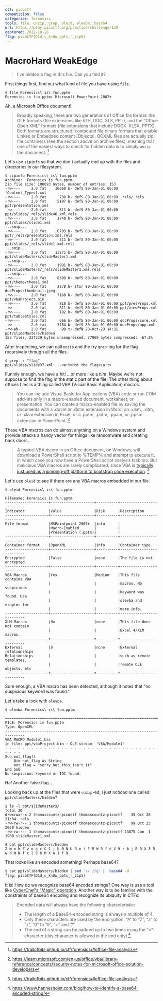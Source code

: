 ```yaml
---
ctf: picoctf
competition: false
categories: forensics
tools: file, unzip, grep, oleid, olevba, base64
url: https://play.picoctf.org/practice/challenge/130
captured: 2022-10-26
flag: picoCTF{D1d_u_kn0w_ppts_r_z1p5}
---
```


# MacroHard WeakEdge

> I've hidden a flag in this file. Can you find it?

First things first, find out what kind of file you have using `file`.

```shell
$ file Forensics\ is\ fun.pptm 
Forensics is fun.pptm: Microsoft PowerPoint 2007+
```

Ah, a Microsoft Office document!

> Broadly speaking, there are two generations of Office file format: the OLE formats (file extensions like RTF, DOC, XLS, PPT), and the "Office Open XML" formats (file extensions that include DOCX, XLSX, PPTX). Both formats are structured, compound file binary formats that enable Linked or Embedded content (Objects). OOXML files are actually zip file containers (see the section above on archive files), meaning that one of the easiest ways to check for hidden data is to simply `unzip` the document. [^1]

Let's use `zipinfo` so that we don't actually end up with the files and directories in our filesystem.

```shell
$ zipinfo Forensics\ is\ fun.pptm 
Archive:  Forensics is fun.pptm
Zip file size: 100093 bytes, number of entries: 153
-rw----     2.0 fat    10660 b- defS 80-Jan-01 00:00 [Content_Types].xml
-rw----     2.0 fat      738 b- defS 80-Jan-01 00:00 _rels/.rels
-rw----     2.0 fat     5197 b- defS 80-Jan-01 00:00 ppt/presentation.xml
-rw----     2.0 fat      311 b- defS 80-Jan-01 00:00 ppt/slides/_rels/slide46.xml.rels
-rw----     2.0 fat     1740 b- defS 80-Jan-01 00:00 ppt/slides/slide1.xml
...snip...
-rw----     2.0 fat     8783 b- defS 80-Jan-01 00:00 ppt/_rels/presentation.xml.rels
-rw----     2.0 fat      311 b- defS 80-Jan-01 00:00 ppt/slides/_rels/slide1.xml.rels
...snip...
-rw----     2.0 fat    13875 b- defS 80-Jan-01 00:00 ppt/slideMasters/slideMaster1.xml
...snip...
-rw----     2.0 fat     1991 b- defS 80-Jan-01 00:00 ppt/slideMasters/_rels/slideMaster1.xml.rels
...snip...
-rw----     2.0 fat     8399 b- defS 80-Jan-01 00:00 ppt/theme/theme1.xml
-rw----     2.0 fat     2278 b- stor 80-Jan-01 00:00 docProps/thumbnail.jpeg
-rw----     2.0 fat     7168 b- defS 80-Jan-01 00:00 ppt/vbaProject.bin
-rw----     2.0 fat      818 b- defS 80-Jan-01 00:00 ppt/presProps.xml
-rw----     2.0 fat      811 b- defS 80-Jan-01 00:00 ppt/viewProps.xml
-rw----     2.0 fat      182 b- defS 80-Jan-01 00:00 ppt/tableStyles.xml
-rw----     2.0 fat      666 b- defS 80-Jan-01 00:00 docProps/core.xml
-rw----     2.0 fat     3784 b- defS 80-Jan-01 00:00 docProps/app.xml
-rw-ah-     2.0 fat       99 t- defN 20-Oct-23 14:31 ppt/slideMasters/hidden
153 files, 237329 bytes uncompressed, 77909 bytes compressed:  67.2%
```

After inspecting, we can call `unzip` and the try `grep`-ing for the flag recursively through all the files.

```shell
$ grep -r "flag"  
ppt/slides/slide37.xml:...<a:t>Not the flag</a:t>
```

Funnily enough, we have a hit! ...or more like a _hint_. Maybe we're not suppose to find the flag in the static part of the file. The other thing about offices files is a thing called VBA (Visual Basic Application) macros. 

> You can include Visual Basic for Applications (VBA) code or run COM add-ins only in a macro-enabled document, worksheet, or presentation. You can create a macro-enabled file by saving the documents with a .docm or .dotm extension in Word; an .xlsm, .xltm, or .xlam extension in Excel; or a .pptm, .potm, .ppam, or .ppsm extension in PowerPoint. [^2] 

These VBA macros can do almost anything on a Windows system and provide attacks a handy vector for things like ransomware and creating back doors.

>A typical VBA macro in an Office document, on Windows, will download a PowerShell script to %TEMP% and attempt to execute it, in which case you now have a PowerShell script analysis task too. But malicious VBA macros are rarely complicated, since VBA is [typically just used as a jumping-off platform to bootstrap code execution](https://www.lastline.com/labsblog/party-like-its-1999-comeback-of-vba-malware-downloaders-part-3/). [^3]

Let's use `oleid` to see if there are any VBA macros embedded in our file.

```shell
$ oleid Forensics\ is\ fun.pptm 

Filename: Forensics is fun.pptm
--------------------+--------------------+----------+--------------------------
Indicator           |Value               |Risk      |Description               
--------------------+--------------------+----------+--------------------------
File format         |MSPointpoint 2007+  |info      |                          
                    |Macro-Enabled       |          |                          
                    |Presentation (.pptm)|          |                          
--------------------+--------------------+----------+--------------------------
Container format    |OpenXML             |info      |Container type            
--------------------+--------------------+----------+--------------------------
Encrypted           |False               |none      |The file is not encrypted 
--------------------+--------------------+----------+--------------------------
VBA Macros          |Yes                 |Medium    |This file contains VBA    
                    |                    |          |macros. No suspicious     
                    |                    |          |keyword was found. Use    
                    |                    |          |olevba and mraptor for    
                    |                    |          |more info.                
--------------------+--------------------+----------+--------------------------
XLM Macros          |No                  |none      |This file does not contain
                    |                    |          |Excel 4/XLM macros.       
--------------------+--------------------+----------+--------------------------
External            |0                   |none      |External relationships    
Relationships       |                    |          |such as remote templates, 
                    |                    |          |remote OLE objects, etc   
--------------------+--------------------+----------+--------------------------
```

Sure enough, a VBA macro has been detected, although it notes that "no suspicious keyword was found."

Let's take a look with `olevba`.

```shell
$ olevba Forensics\ is\ fun.pptm 

===============================================================================
FILE: Forensics is fun.pptm
Type: OpenXML
-------------------------------------------------------------------------------
VBA MACRO Module1.bas 
in file: ppt/vbaProject.bin - OLE stream: 'VBA/Module1'
- - - - - - - - - - - - - - - - - - - - - - - - - - - - - - - - - - - - - - - 
Sub not_flag()
    Dim not_flag As String
    not_flag = "sorry_but_this_isn't_it"
End Sub
No suspicious keyword or IOC found.
```

Ha! Another false flag...

Looking back up at the files that were `unzip`-ed, I just noticed one called `ppt/slideMasters/hidden`?

```shell
$ ls -l ppt/slideMasters/
total 20
drwxrwxr-x 2 thomascountz-picoctf thomascountz-picoctf    35 Oct 26 21:34 _rels
-rw-rw-r-- 1 thomascountz-picoctf thomascountz-picoctf    99 Oct 23  2020 hidden
-rw-rw-r-- 1 thomascountz-picoctf thomascountz-picoctf 13875 Jan  1  1980 slideMaster1.xml

$ cat ppt/slideMasters/hidden
Z m x h Z z o g c G l j b 0 N U R n t E M W R f d V 9 r b j B 3 X 3 B w d H N f c l 9 6 M X A 1 f Q
```

That looks like an encoded something! Perhaps base64?

```bash
$ cat ppt/slideMasters/hidden | sed 's/ //g' |  base64 -d 
flag: picoCTF{D1d_u_kn0w_ppts_r_z1p5}
```

It is! How do we recognize base64 encoded strings? One way is use a tool like [CyberChef's "Magic" operation](https://gchq.github.io/CyberChef/#recipe=Magic(3,false,false,'')). Another way is to be familiar with the constraints of base64 encoding and recognize its ubiquity in CTFs:

>Encoded data will always have the following characteristic:
> -   The length of a Base64-encoded string is always a multiple of 4
> -   Only these characters are used by the encryption: “A” to “Z”, “a” to “z”, “0” to “9”, “+” and “/”
> -   The end of a string can be padded up to two times using the “=”-character (this character is allowed in the end only)
> [^4] 

[^1]: https://trailofbits.github.io/ctf/forensics/#office-file-analysis
[^2]: https://learn.microsoft.com/en-us/office/vba/library-reference/concepts/security-notes-for-microsoft-office-solution-developers
[^3]: https://trailofbits.github.io/ctf/forensics/#office-file-analysis
[^4]: https://www.hannesholst.com/blog/how-to-identify-a-base64-encoded-string/
